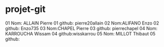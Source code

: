 # projet-git
01 Nom: ALLAIN Pierre
01 github: pierre20allain
02 Nom:ALIFANO Enzo
02 github: Enzo735
03 Nom:CHAPEL Pierre
03 github: pierrechapel
04 Nom: KARROUCHA Wissam
04 github:wisskarrou
05 Nom: MILLOT Thibaut
05 github:
